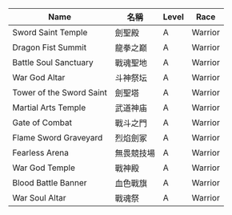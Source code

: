 | Name                     | 名稱         | Level | Race    |
|--------------------------|--------------|-------|---------|
| Sword Saint Temple       | 劍聖殿       | A     | Warrior |
| Dragon Fist Summit       | 龍拳之巅     | A     | Warrior |
| Battle Soul Sanctuary    | 戰魂聖地     | A     | Warrior |
| War God Altar            | 斗神祭坛     | A     | Warrior |
| Tower of the Sword Saint | 劍聖塔       | A     | Warrior |
| Martial Arts Temple      | 武道神庙     | A     | Warrior |
| Gate of Combat           | 戰斗之門     | A     | Warrior |
| Flame Sword Graveyard    | 烈焰劍冢     | A     | Warrior |
| Fearless Arena           | 無畏競技場   | A     | Warrior |
| War God Temple           | 戰神殿       | A     | Warrior |
| Blood Battle Banner      | 血色戰旗     | A     | Warrior |
| War Soul Altar           | 戰魂祭       | A     | Warrior |

